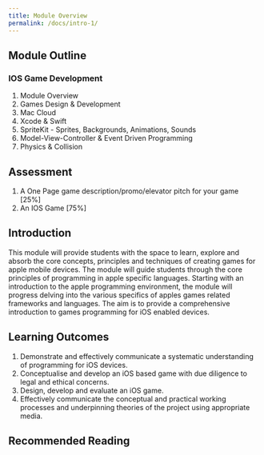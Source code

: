 ```yaml
---
title: Module Overview
permalink: /docs/intro-1/
---
```


## Module Outline  

### IOS Game Development

1. Module Overview 
2. Games Design & Development
3. Mac Cloud
4. Xcode & Swift
5. SpriteKit - Sprites, Backgrounds, Animations, Sounds
6. Model-View-Controller & Event Driven Programming
8. Physics & Collision

## Assessment

1. A One Page game description/promo/elevator pitch for your game [25%]
2. An IOS Game [75%]


## Introduction

This module will provide students with the space to learn, explore and absorb the core concepts, principles and techniques of creating games for apple mobile devices. The module will guide students through the core principles of programming in apple specific languages. Starting with an introduction to the apple programming environment, the module will progress delving into the various specifics of apples games related frameworks and languages. The aim is to provide a comprehensive introduction to games programming for iOS enabled devices.

## Learning Outcomes

1. Demonstrate and effectively communicate a systematic understanding of programming for iOS devices. 
2. Conceptualise and develop an iOS based game with due diligence to legal and ethical concerns. 
3. Design, develop and evaluate an iOS game.
4. Effectively communicate the conceptual and practical working processes and underpinning theories of the project using appropriate media. 


## Recommended Reading






